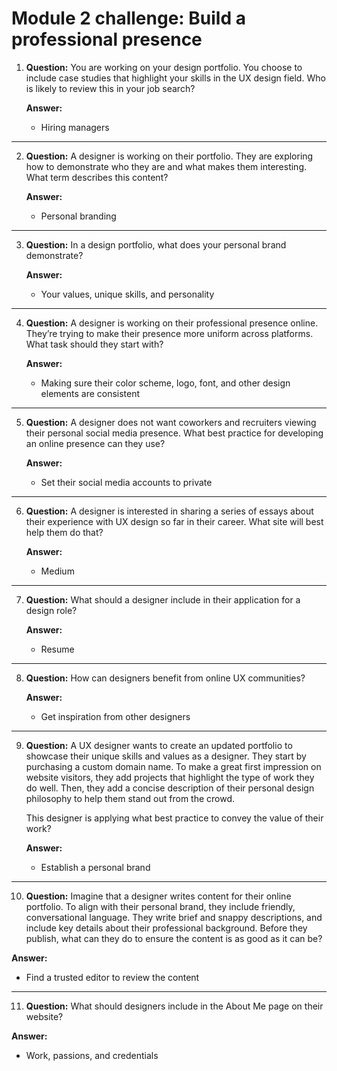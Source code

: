 # Module 2 challenge: Build a professional presence

1. **Question:** You are working on your design portfolio. You choose to include case studies that highlight your skills in the UX design field. Who is likely to review this in your job search?

   **Answer:**  
   - Hiring managers

---

2. **Question:** A designer is working on their portfolio. They are exploring how to demonstrate who they are and what makes them interesting. What term describes this content?

   **Answer:**  
   - Personal branding

---

3. **Question:** In a design portfolio, what does your personal brand demonstrate?

   **Answer:**  
   - Your values, unique skills, and personality

---

4. **Question:** A designer is working on their professional presence online. They’re trying to make their presence more uniform across platforms. What task should they start with?

   **Answer:**  
   - Making sure their color scheme, logo, font, and other design elements are consistent

---

5. **Question:** A designer does not want coworkers and recruiters viewing their personal social media presence. What best practice for developing an online presence can they use?

   **Answer:**  
   - Set their social media accounts to private

---

6. **Question:** A designer is interested in sharing a series of essays about their experience with UX design so far in their career. What site will best help them do that?

   **Answer:**  
   - Medium

---

7. **Question:** What should a designer include in their application for a design role?

   **Answer:**  
   - Resume

---

8. **Question:** How can designers benefit from online UX communities?

   **Answer:**  
   - Get inspiration from other designers

---

9. **Question:** A UX designer wants to create an updated portfolio to showcase their unique skills and values as a designer. They start by purchasing a custom domain name. To make a great first impression on website visitors, they add projects that highlight the type of work they do well. Then, they add a concise description of their personal design philosophy to help them stand out from the crowd.

   This designer is applying what best practice to convey the value of their work?

   **Answer:**  
   - Establish a personal brand

---

10. **Question:** Imagine that a designer writes content for their online portfolio. To align with their personal brand, they include friendly, conversational language. They write brief and snappy descriptions, and include key details about their professional background. Before they publish, what can they do to ensure the content is as good as it can be?

   **Answer:**  
   - Find a trusted editor to review the content

---

11. **Question:** What should designers include in the About Me page on their website?

   **Answer:**  
   - Work, passions, and credentials
